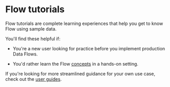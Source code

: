 # Flow tutorials

Flow tutorials are complete learning experiences that help you get to know Flow using sample data.

You'll find these helpful if:

* You're a new user looking for practice before you implement production Data Flows.

* You'd rather learn the Flow [concepts](../../concepts/README.md) in a hands-on setting.

If you're looking for more streamlined guidance for your own use case, check out the [user guides](../../guides/).